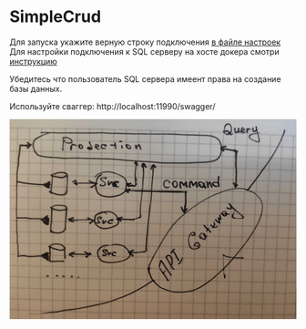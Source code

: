 # SimpleCrud

Для запуска укажите верную строку подключения [в файле настроек](https://github.com/AzarinSergey/SimpleCrud/blob/dev/.env)
Для настройки подключения к SQL серверу на хосте докера смотри [инструкцию](https://stackoverflow.com/questions/50166869/connect-to-sql-server-in-local-machine-host-from-docker-using-host-docker-inte)

Убедитесь что пользователь SQL сервера имеент права на создание базы данных.

Используйте сваггер: http://localhost:11990/swagger/

![Image of Yaktocat](https://github.com/AzarinSergey/SimpleCrud/blob/master/sch.png)
